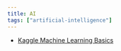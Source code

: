 ```yaml
---
title: AI
tags: ["artificial-intelligence"]
---
```


- [Kaggle Machine Learning Basics](https://www.kaggle.com/learn/intro-to-machine-learning)